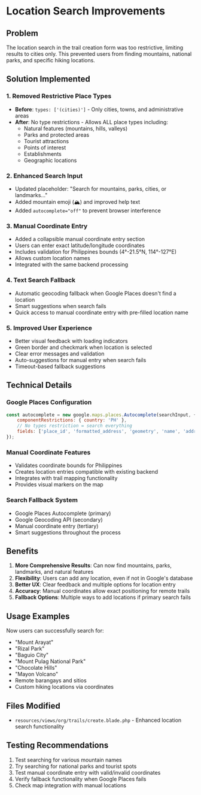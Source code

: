 # Location Search Improvements

## Problem
The location search in the trail creation form was too restrictive, limiting results to cities only. This prevented users from finding mountains, national parks, and specific hiking locations.

## Solution Implemented

### 1. **Removed Restrictive Place Types**
- **Before**: `types: ['(cities)']` - Only cities, towns, and administrative areas
- **After**: No type restrictions - Allows ALL place types including:
  - Natural features (mountains, hills, valleys)
  - Parks and protected areas
  - Tourist attractions
  - Points of interest
  - Establishments
  - Geographic locations

### 2. **Enhanced Search Input**
- Updated placeholder: "Search for mountains, parks, cities, or landmarks..."
- Added mountain emoji (🏔️) and improved help text
- Added `autocomplete="off"` to prevent browser interference

### 3. **Manual Coordinate Entry**
- Added a collapsible manual coordinate entry section
- Users can enter exact latitude/longitude coordinates
- Includes validation for Philippines bounds (4°-21.5°N, 114°-127°E)
- Allows custom location names
- Integrated with the same backend processing

### 4. **Text Search Fallback**
- Automatic geocoding fallback when Google Places doesn't find a location
- Smart suggestions when search fails
- Quick access to manual coordinate entry with pre-filled location name

### 5. **Improved User Experience**
- Better visual feedback with loading indicators
- Green border and checkmark when location is selected
- Clear error messages and validation
- Auto-suggestions for manual entry when search fails
- Timeout-based fallback suggestions

## Technical Details

### Google Places Configuration
```javascript
const autocomplete = new google.maps.places.Autocomplete(searchInput, {
    componentRestrictions: { country: 'PH' },
    // No types restriction = search everything
    fields: ['place_id', 'formatted_address', 'geometry', 'name', 'address_components', 'types', 'plus_code']
});
```

### Manual Coordinate Features
- Validates coordinate bounds for Philippines
- Creates location entries compatible with existing backend
- Integrates with trail mapping functionality
- Provides visual markers on the map

### Search Fallback System
- Google Places Autocomplete (primary)
- Google Geocoding API (secondary)
- Manual coordinate entry (tertiary)
- Smart suggestions throughout the process

## Benefits

1. **More Comprehensive Results**: Can now find mountains, parks, landmarks, and natural features
2. **Flexibility**: Users can add any location, even if not in Google's database
3. **Better UX**: Clear feedback and multiple options for location entry
4. **Accuracy**: Manual coordinates allow exact positioning for remote trails
5. **Fallback Options**: Multiple ways to add locations if primary search fails

## Usage Examples

Now users can successfully search for:
- "Mount Arayat"
- "Rizal Park"
- "Baguio City"
- "Mount Pulag National Park"
- "Chocolate Hills"
- "Mayon Volcano"
- Remote barangays and sitios
- Custom hiking locations via coordinates

## Files Modified
- `resources/views/org/trails/create.blade.php` - Enhanced location search functionality

## Testing Recommendations
1. Test searching for various mountain names
2. Try searching for national parks and tourist spots
3. Test manual coordinate entry with valid/invalid coordinates
4. Verify fallback functionality when Google Places fails
5. Check map integration with manual locations
